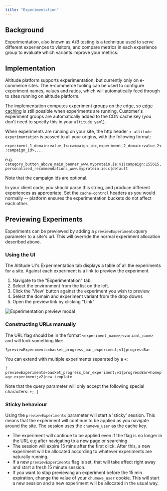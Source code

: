 ```yaml
---
title: "Experimentation"
---
```


## Background

Experimentation, also known as A/B testing is a technique used to serve different experiences to visitors, and compare metrics in each experience group to evaluate which variants improve your metrics.

## Implementation

Altitude platform supports experimentation, but currently only on e-commerce sites. The e-commerce tooling can be used to configure experiment names, values and ratios, which will automatically feed through to sites running on altitude platform.

The implementation computes experiment groups on the edge, so [edge caching](/edge/cache/) is still possible when experiments are running. Customer's experiment groups are automatically added to the CDN cache key (you don't need to specify this in your `altitude.yaml`).

When experiments are running on your site, the http header `x-altitude-experimentation` is passed to all your origins, with the following format:

```experiment_1_domain:value_1<:campaign_id>,experiment_2_domain:value_2<:campaign_id>,...```

e.g. 
```category_button_above_main_banner_www.myprotein.ie:v1|campaign:155615,personalised_recommendations_www.myprotein.ie:c|default```

Note that the campaign ids are optional.

In your client code, you should parse this string, and produce different experiences as appropriate. Set the `cache-control` headers as you would normally -- platform ensures the experimentation buckets do not affect each other.

## Previewing Experiments

Experiments can be previewed by adding a `previewExperiments`query parameter to a site's url. This will override the normal experiment allocation described above.

### Using the UI
The Altitude UI's Experimentation tab displays a table of all the experiments for a site. Against each experiment is a link to preview the experiment.

1. Navigate to the "Experimentation" tab.
2. Select the environment from the list on the left.
3. Click the 'View' button against the experiment you wish to preview
4. Select the domain and experiment variant from the drop downs
5. Open the preview link by clicking "Link"

![Experimentation preview modal](/statics/screenshots/experimentation/preview-experiment-modal.png)

### Constructing URLs manually
The URL flag should be in the format `<experiment_name>;<variant_name>` and will look something like:

```?previewExperiments=basket_progress_bar_experiment;v1|progressBar```

You can extend with multiple experiments separated by a `+`:

```?previewExperiments=basket_progress_bar_experiment;v1|progressBar+homepage_experiment;v2|new_template```

Note that the query parameter will only accept the following special characters: `+;_|`

### Sticky behaviour
Using the `previewExperiments` parameter will start a 'sticky' session. This means that the experiment will continue to be applied as you navigate around the site. The session uses the `chumewe_user` as the cache key.
- The experiment will continue to be applied even if the flag is no longer in the URL e.g after navigating to a new page or searching.
- The session will expire 15 mins after the first click. After this, a new experiment will be allocated according to whatever experiments are naturally running.
- If a new `previewExperiments` flag is set, that will take affect right away and start a fresh 15 minute session.
- If you want to stop previewing an experiment before the 15 min expiration, change the value of your `chumewe_user` cookie. This will start a new session and a new experiment will be allocated in the usual way.
